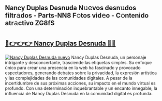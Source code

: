 ## Nancy Duplas Desnuda N𝚞𝚎vos desn𝚞dos filtr𝚊dos - Parts-NN8 F𝚘tos vid𝚎o - C𝚘ntenido atr𝚊ctivo ZG8fS

# <h2><a href="http://mb85dqb.tromn.icu/?c=Nancy+Duplas+Desnuda">🔗👉👉👉 Nancy Duplas Desnuda 🔗🔗</a></h2>

[![Nancy Duplas Desnuda nuevo](https://i.imgur.com/pEAQMta.gif)](http://mb85dqb.tromn.icu/?c=Nancy+Duplas+Desnuda)
Nancy Duplas Desnuda, un personaje intrigante y desconcertante, trasciende las etiquetas simples. Su enfoque único para crear una presencia en la web ha fascinado y provocado espectadores, generando debates sobre la privacidad, la expresión artística y las complejidades de las comunidades digitales. A pesar de la incertidumbre de sus próximas acciones, su impacto en el mundo virtual es profundo. Con una determinación inquebrantable y un encanto innegable, la influencia de Nancy Duplas Desnuda en la comunidad digital es profunda.
